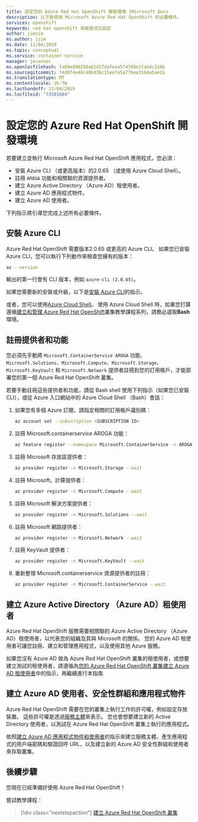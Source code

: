 ```yaml
---
title: 設定您的 Azure Red Hat OpenShift 開發環境 |Microsoft Docs
description: 以下是使用 Microsoft Azure Red Hat OpenShift 的必要條件。
services: openshift
keywords: red hat openshift 安裝程式已設定
author: jimzim
ms.author: jzim
ms.date: 11/04/2019
ms.topic: conceptual
ms.service: container-service
manager: jeconnoc
ms.openlocfilehash: fa09ed90258a62d37dafeea5f4760e1fabdc210b
ms.sourcegitcommit: f4d8f4e48c49bd3bc15ee7e5a77bee3164a5ae1b
ms.translationtype: MT
ms.contentlocale: zh-TW
ms.lasthandoff: 11/04/2019
ms.locfileid: "73581604"
---
```

# <a name="set-up-your-azure-red-hat-openshift-dev-environment"></a>設定您的 Azure Red Hat OpenShift 開發環境

若要建立並執行 Microsoft Azure Red Hat OpenShift 應用程式，您必須：

* 安裝 Azure CLI （或更高版本）的2.0.65 （或使用 Azure Cloud Shell）。
* 註冊 `AROGA` 功能和相關聯的資源提供者。
* 建立 Azure Active Directory （Azure AD）租使用者。
* 建立 Azure AD 應用程式物件。
* 建立 Azure AD 使用者。

下列指示將引導您完成上述所有必要條件。

## <a name="install-the-azure-cli"></a>安裝 Azure CLI

Azure Red Hat OpenShift 需要版本2.0.65 或更高的 Azure CLI。 如果您已安裝 Azure CLI，您可以執行下列動作來檢查您擁有的版本：

```bash
az --version
```

輸出的第一行會有 CLI 版本，例如 `azure-cli (2.0.65)`。

如果您需要新的安裝或升級，以下是[安裝 Azure CLI](https://docs.microsoft.com/cli/azure/install-azure-cli?view=azure-cli-latest)的指示。

或者，您可以使用[Azure Cloud Shell](https://docs.microsoft.com/azure/cloud-shell/overview)。 使用 Azure Cloud Shell 時，如果您打算遵循[建立和管理 Azure Red Hat OpenShift](tutorial-create-cluster.md)叢集教學課程系列，請務必選取**Bash**環境。

## <a name="register-providers-and-features"></a>註冊提供者和功能

您必須先手動將 `Microsoft.ContainerService AROGA` 功能、`Microsoft.Solutions`、`Microsoft.Compute`、`Microsoft.Storage`、`Microsoft.KeyVault` 和 `Microsoft.Network` 提供者註冊到您的訂用帳戶，才能部署您的第一個 Azure Red Hat OpenShift 叢集。

若要手動註冊這些提供者和功能，請從 Bash shell 使用下列指示（如果您已安裝 CLI），或從 Azure 入口網站中的 Azure Cloud Shell （Bash）會話：

1. 如果您有多個 Azure 訂閱，請指定相關的訂用帳戶識別碼：

    ```bash
    az account set --subscription <SUBSCRIPTION ID>
    ```

1. 註冊 Microsoft.containerservice AROGA 功能：

    ```bash
    az feature register --namespace Microsoft.ContainerService -n AROGA
    ```

1. 註冊 Microsoft 存放區提供者：

    ```bash
    az provider register -n Microsoft.Storage --wait
    ```
    
1. 註冊 Microsoft。計算提供者：

    ```bash
    az provider register -n Microsoft.Compute --wait
    ```

1. 註冊 Microsoft 解決方案提供者：

    ```bash
    az provider register -n Microsoft.Solutions --wait
    ```

1. 註冊 Microsoft 網路提供者：

    ```bash
    az provider register -n Microsoft.Network --wait
    ```

1. 註冊 KeyVault 提供者：

    ```bash
    az provider register -n Microsoft.KeyVault --wait
    ```

1. 重新整理 Microsoft.containerservice 資源提供者的註冊：

    ```bash
    az provider register -n Microsoft.ContainerService --wait
    ```

## <a name="create-an-azure-active-directory-azure-ad-tenant"></a>建立 Azure Active Directory （Azure AD）租使用者

Azure Red Hat OpenShift 服務需要相關聯的 Azure Active Directory （Azure AD）租使用者，以代表您的組織及其與 Microsoft 的關係。 您的 Azure AD 租使用者可讓您註冊、建立和管理應用程式，以及使用其他 Azure 服務。

如果您沒有 Azure AD 做為 Azure Red Hat OpenShift 叢集的租使用者，或想要建立測試的租使用者，請遵循為[您的 Azure Red Hat OpenShift 叢集建立 Azure AD 租使用者](howto-create-tenant.md)中的指示，再繼續進行本指南.

## <a name="create-an-azure-ad-user-security-group-and-application-object"></a>建立 Azure AD 使用者、安全性群組和應用程式物件

Azure Red Hat OpenShift 需要在您的叢集上執行工作的許可權，例如設定存放裝置。 這些許可權是透過[服務主體](https://docs.microsoft.com/azure/active-directory/develop/app-objects-and-service-principals#service-principal-object)來表示。 您也會想要建立新的 Active Directory 使用者，以測試在 Azure Red Hat OpenShift 叢集上執行的應用程式。

依照[建立 Azure AD 應用程式物件和使用者](howto-aad-app-configuration.md)的指示來建立服務主體、產生應用程式的用戶端密碼和驗證回呼 URL，以及建立新的 Azure AD 安全性群組和使用者來存取叢集。

## <a name="next-steps"></a>後續步驟

您現在已經準備好使用 Azure Red Hat OpenShift！

嘗試教學課程：
> [!div class="nextstepaction"]
> [建立 Azure Red Hat OpenShift 叢集](tutorial-create-cluster.md)

[azure-cli-install]: https://docs.microsoft.com/cli/azure/install-azure-cli

